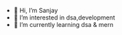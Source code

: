 - 👋 Hi, I’m Sanjay
- 👀 I’m interested in dsa,development
- 🌱 I’m currently learning dsa & mern

<!---
Sanjay0710Dec/Sanjay0710Dec is a ✨ special ✨ repository because its `README.md` (this file) appears on your GitHub profile.
You can click the Preview link to take a look at your changes.
--->
